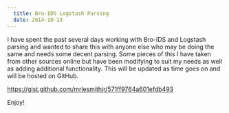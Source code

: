 ```yaml
---
  title: Bro-IDS Logstash Parsing
  date: 2014-10-13
---
```


I have spent the past several days working with Bro-IDS and Logstash
parsing and wanted to share this with anyone else who may be doing the
same and needs some decent parsing. Some pieces of this I have taken
from other sources online but have been modifying to suit my needs as
well as adding additional functionality. This will be updated as time
goes on and will be hosted on GitHub.

<https://gist.github.com/mrlesmithjr/571ff9764a601efdb493>

Enjoy!
